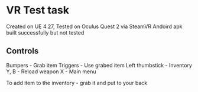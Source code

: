 # VR Test task

Created on UE 4.27, Tested on Oculus Quest 2 via SteamVR
Andoird apk built successfully but not tested

## Controls

Bumpers - Grab item
Triggers - Use grabed item
Left thumbstick - Inventory
Y, B - Reload weapon
X - Main menu

To add item to the inventory - grab it and put to your back